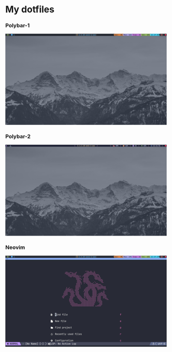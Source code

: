 # My dotfiles

### Polybar-1
![thumbnail](./screenshots/polybar-1.png)

### Polybar-2
![thumbnail](./screenshots/polybar-2.png)

### Neovim
![thumbnail](./screenshots/nvim.png)
